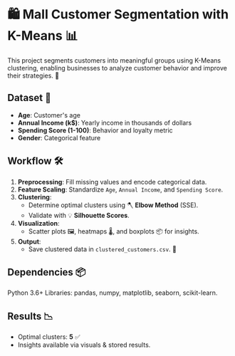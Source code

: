 
# 🛍️ Mall Customer Segmentation with K-Means 📊

This project segments customers into meaningful groups using K-Means clustering, enabling businesses to analyze customer behavior and improve their strategies. 🚀

## Dataset 📁
- **Age**: Customer's age
- **Annual Income (k$)**: Yearly income in thousands of dollars
- **Spending Score (1-100)**: Behavior and loyalty metric
- **Gender**: Categorical feature

## Workflow 🛠️
1. **Preprocessing**: Fill missing values and encode categorical data.
2. **Feature Scaling**: Standardize `Age`, `Annual Income`, and `Spending Score`.
3. **Clustering**:
   - Determine optimal clusters using 🪓 **Elbow Method** (SSE).
   - Validate with 💡 **Silhouette Scores**.
4. **Visualization**:
   - Scatter plots 🖼️, heatmaps 🌡️, and boxplots 📦 for insights.
5. **Output**:
   - Save clustered data in `clustered_customers.csv`. 💾

## Dependencies 📦
Python 3.6+
Libraries: pandas, numpy, matplotlib, seaborn, scikit-learn.


## Results 📉
- Optimal clusters: **5** ✅
- Insights available via visuals & stored results.

